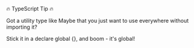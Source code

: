 🔥 TypeScript Tip 🔥

Got a utility type like Maybe<T> that you just want to use everywhere without importing it?

Stick it in a declare global {}, and boom - it's global!
